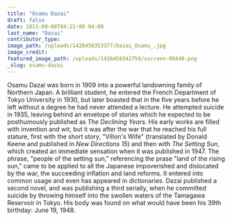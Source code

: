 ```yaml
---
title: "Osamu Dazai"
draft: false
date: 2011-09-08T04:21:00-04:00
last_name: "Dazai"
contributor_type:
image_path: /uploads/1426458353377/Dazai_Osamu_.jpg
image_credit:
featured_image_path: /uploads/1426458342758/xscreen-00440.png
_slug: osamu-dazai
---
```


Osamu Dazai was born in 1909 into a powerful landowning family of Northern Japan. A brilliant student, he entered the French Department of Tokyo University in 1930, but later boasted that in the five years before he left without a degree he had never attended a lecture. He attempted suicide in 1935, leaving behind an envelope of stories which he expected to be posthumously published as _The Declining Years_. His early works are filled with invention and wit, but it was after the war that he reached his full stature, first with the short story, "Villon's Wife" (translated by Donald Keene and published in _New Directions 15_) and then with _The Setting Sun_, which created an immediate sensation when it was published in 1947. The phrase, "people of the setting sun," referencing the prase "land of the rising sun," came to be applied to all the Japanese impoverished and dislocated by the war, the succeeding inflation and land reforms. It entered into common usage and even has appeared in dictionaries. Dazai published a second novel, and was publishing a third serially, when he committed suicide by throwing himself into the swollen waters of the Tamagawa Reservoir in Tokyo. His body was found on what would have been his 39th birthday: June 19, 1948.

